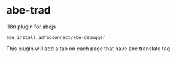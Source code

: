# abe-trad
i18n plugin for abejs

```
abe install adfabconnect/abe-debugger
```

This plugin will add a tab on each page that have abe translate tag
